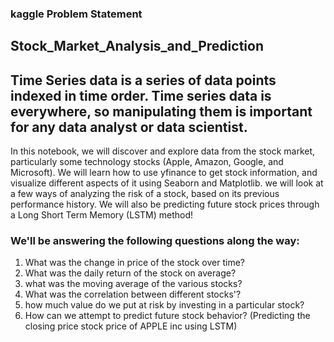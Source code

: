 ### kaggle Problem Statement
## Stock_Market_Analysis_and_Prediction
## Time Series data is a series of data points indexed in time order. Time series data is everywhere, so manipulating them is important for any data analyst or data scientist. 
In this notebook, we will discover and explore data from the stock market, particularly some technology stocks (Apple, Amazon, Google, and Microsoft). We will learn how to use yfinance to get stock information, and visualize different aspects of it using Seaborn and Matplotlib. we will look at a few ways of analyzing the risk of a stock, based on its previous performance history. We will also be predicting future stock prices through a Long Short Term Memory (LSTM) method!
### We'll be answering the following questions along the way:
1.  What was the change in price of the stock over time?
2.  What was the daily return of the stock on average?
3.  what was the moving average of the various stocks?
4.  What was the correlation between different stocks'?
5. how much value do we put at risk by investing in a particular stock?
6. How can we attempt to predict future stock behavior? (Predicting the closing price stock price of APPLE inc using LSTM)
